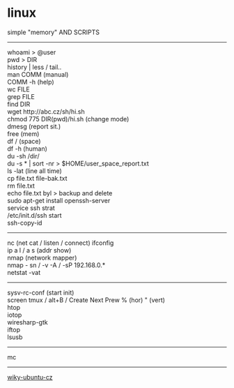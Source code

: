 # linux<br />
simple "memory" AND SCRIPTS<br />
<hr />
whoami > @user<br />
pwd > DIR<br />
history | less / tail..<br />
man COMM (manual)<br />
COMM -h (help)<br />
wc FILE<br />
grep FILE<br />
find DIR<br />
wget http://abc.cz/sh/hi.sh<br />
chmod 775 DIR(pwd)/hi.sh (change mode)<br />
dmesg (report sit.)<br />
free (mem)<br />
df / (space)<br />
df -h (human)<br />
du -sh /dir/<br />
du -s * | sort -nr > $HOME/user_space_report.txt<br />
ls -lat (line all time)<br />
cp file.txt file-bak.txt<br />
rm file.txt<br />
echo file.txt byl > backup and delete<br />
sudo apt-get install openssh-server<br />
service ssh strat<br />
/etc/init.d/ssh start<br />
ssh-copy-id<br />
<hr />
nc (net cat / listen / connect)
ifconfig<br />
ip a l / a s (addr show)<br />
nmap (network mapper)<br />
nmap - sn / -v -A / -sP 192.168.0.*<br />
netstat -vat<br />
<hr />
sysv-rc-conf (start init)<br />
screen
tmux / alt+B / Create Next Prew % (hor) " (vert)<br />
htop<br />
iotop<br />
wiresharp-gtk<br />
iftop<br />
lsusb<br /><hr />
mc<br />

<hr />
<a href=http://wiki.ubuntu.cz/z%C3%A1kladn%C3%AD_p%C5%99%C3%ADkazy>wiky-ubuntu-cz</a>

